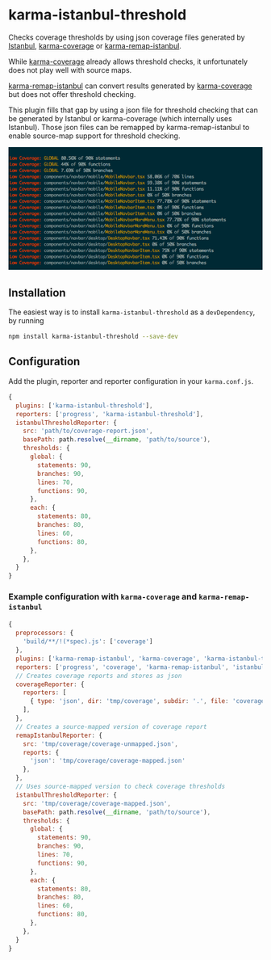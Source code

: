# karma-istanbul-threshold

Checks coverage thresholds by using json coverage files generated by
[Istanbul](https://github.com/gotwarlost/istanbul), 
[karma-coverage](https://github.com/karma-runner/karma-coverage) or
[karma-remap-istanbul](https://github.com/marcules/karma-remap-istanbul).

While [karma-coverage](https://github.com/karma-runner/karma-coverage) already allows
threshold checks, it unfortunately does not play well with source maps.

[karma-remap-istanbul](https://github.com/marcules/karma-remap-istanbul) can convert
results generated by [karma-coverage](https://github.com/karma-runner/karma-coverage)
but does not offer threshold checking.

This plugin fills that gap by using a json file for threshold checking that can be generated
by Istanbul or karma-coverage (which internally uses Istanbul). Those json files can be remapped
by karma-remap-istanbul to enable source-map support for threshold checking.
 

![](screenshot.png)

## Installation

The easiest way is to install `karma-istanbul-threshold` as a `devDependency`,
by running

```bash
npm install karma-istanbul-threshold --save-dev
```

## Configuration

Add the plugin, reporter and reporter configuration in your `karma.conf.js`.

```js
{
  plugins: ['karma-istanbul-threshold'],
  reporters: ['progress', 'karma-istanbul-threshold'],
  istanbulThresholdReporter: {
    src: 'path/to/coverage-report.json',
    basePath: path.resolve(__dirname, 'path/to/source'),
    thresholds: {
      global: {
        statements: 90,
        branches: 90,
        lines: 70,
        functions: 90,
      },
      each: {
        statements: 80,
        branches: 80,
        lines: 60,
        functions: 80,
      },
    },    
  }
}
```

### Example configuration with `karma-coverage` and `karma-remap-istanbul`
```js
{
  preprocessors: {
    'build/**/!(*spec).js': ['coverage']
  },
  plugins: ['karma-remap-istanbul', 'karma-coverage', 'karma-istanbul-threshold'],
  reporters: ['progress', 'coverage', 'karma-remap-istanbul', 'istanbul-threshold'],
  // Creates coverage reports and stores as json
  coverageReporter: {
    reporters: [
      { type: 'json', dir: 'tmp/coverage', subdir: '.', file: 'coverage-unmapped.json' }
    ],
  },
  // Creates a source-mapped version of coverage report  
  remapIstanbulReporter: {
    src: 'tmp/coverage/coverage-unmapped.json',
    reports: {
      'json': 'tmp/coverage/coverage-mapped.json'
    },
  },
  // Uses source-mapped version to check coverage thresholds
  istanbulThresholdReporter: {
    src: 'tmp/coverage/coverage-mapped.json',
    basePath: path.resolve(__dirname, 'path/to/source'),
    thresholds: {
      global: {
        statements: 90,
        branches: 90,
        lines: 70,
        functions: 90,
      },
      each: {
        statements: 80,
        branches: 80,
        lines: 60,
        functions: 80,
      },
    },    
  }
}
```